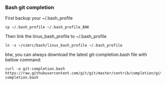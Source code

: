 
### Bash git completion

First backup your ~/.bash_profile 
    
    cp ~/.bash_profile ~/.bash_profile_BAK

Then link the linux_bash_profile to ~/.bash_profile

    ln -s ~/vimrc/bash/linux_bash_profile ~/.bash_profile

btw, you can always download the latest  git-completion.bash file with bellow command:

    curl -o git-completion.bash  https://raw.githubusercontent.com/git/git/master/contrib/completion/git-completion.bash


